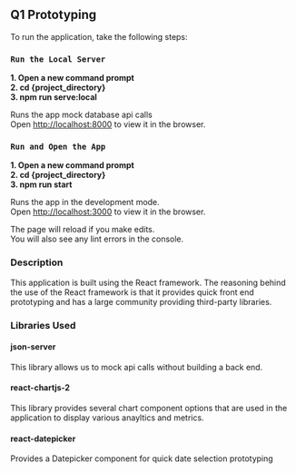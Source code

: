 ## Q1 Prototyping

To run the application, take the following steps:

### `Run the Local Server`

**1. Open a new command prompt**\
**2. cd {project_directory}**\
**3. npm run serve:local**

Runs the app mock database api calls\
Open [http://localhost:8000](http://localhost:3000) to view it in the browser.

### `Run and Open the App`

**1. Open a new command prompt**\
**2. cd {project_directory}**\
**3. npm run start**

Runs the app in the development mode.\
Open [http://localhost:3000](http://localhost:3000) to view it in the browser.

The page will reload if you make edits.\
You will also see any lint errors in the console.

### Description

This application is built using the React framework.  The reasoning behind the use of the React framework is that it provides quick front end prototyping and has a large community providing third-party libraries.

### Libraries Used

#### json-server

This library allows us to mock api calls without building a back end.

#### react-chartjs-2

This library provides several chart component options that are used in the application to display various anayltics and metrics.

#### react-datepicker

Provides a Datepicker component for quick date selection prototyping



